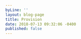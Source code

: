 ```yaml
---
byLine: ''
layout: blog-page
title: Provision
date: 2018-07-13 09:32:06 -0400
published: false
---
```

